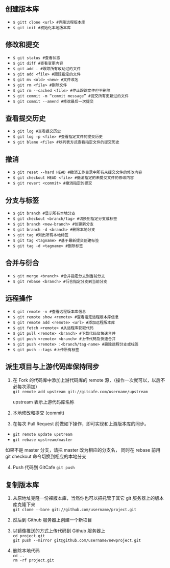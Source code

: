 ## 创建版本库  

- `$ gitt clone <url> #克隆远程版本库`    
- `$ git init #初始化本地版本库`    

## 修改和提交  

- `$ git status #查看状态`    
- `$ git diff #查看变更内容`    
- `$ git add . #跟踪所有改动过的文件`    
- `$ git add <file> #跟踪指定的文件`    
- `$ git mv <old> <new> #文件改名`    
- `$ git rm <file> #删除文件`    
- `$ git rm --cached <file> #停止跟踪文件但不删除`    
- `$ git commit -m “commit message” #提交所有更新过的文件`    
- `$ git commit --amend #修改最后一次提交`    

## 查看提交历史  

- `$ git log #查看提交历史`    
- `$ git log -p <file> #查看指定文件的提交历史`    
- `$ git blame <file> #以列表方式查看指定文件的提交历史`    

## 撤消  

- `$ git reset --hard HEAD #撤消工作目录中所有未提交文件的修改内容`    
- `$ git checkout HEAD <file> #撤消指定的未提交文件的修改内容`    
- `$ git revert <commit> #撤消指定的提交`    

## 分支与标签  

- `$ git branch #显示所有本地分支`    
- `$ git checkout <branch/tag> #切换到指定分支或标签`    
- `$ git branch <new-branch> #创建新分支`    
- `$ git branch -d <branch> #删除本地分支`    
- `$ git tag #列出所有本地标签`    
- `$ git tag <tagname> #基于最新提交创建标签`    
- `$ git tag -d <tagname> #删除标签`    

## 合并与衍合  

- `$ git merge <branch> #合并指定分支到当前分支`    
- `$ git rebase <branch> #衍合指定分支到当前分支`    

## 远程操作  

- `$ git remote -v #查看远程版本库信息`    
- `$ git remote show <remote> #查看指定远程版本库信息`    
- `$ git remote add <remote> <url> #添加远程版本库`    
- `$ git fetch <remote> #从远程库获取代码`    
- `$ git pull <remote> <branch> #下载代码及快速合并`    
- `$ git push <remote> <branch> #上传代码及快速合并`    
- `$ git push <remote> :<branch/tag-name> #删除远程分支或标签`    
- `$ git push --tags #上传所有标签`    


## 派生项目与上游代码库保持同步  

1. 在 Fork 的代码库中添加上游代码库的 remote 源，（操作一次就可以，以后不必每次添加）  
`git remote add upstream git://gitcafe.com/username/upstream`  

	upstream 表示上游代码库名称  

2. 本地修改和提交 (commit)

3. 在每次 Pull Request 前做如下操作，即可实现和上游版本库的同步。
- `git remote update upstream`    
- `git rebase upstream/master`    

如果不是 master 分支，请把 master 改为相应的分支名， 同时在 rebase 前用 git checkout 命令切换到相应的本地分支  

4. Push 代码到 GitCafe
`git push`  


## 复制版本库  

1. 从原地址克隆一份裸版本库，当然你也可以把托管于其它 git 服务器上的版本库克隆下来  
`git clone --bare git://github.com/username/project.git`  

2. 然后到 Github 服务器上创建一个新项目  

3. 以镜像推送的方式上传代码到 Github 服务器上  
`cd project.git`  
`git push --mirror git@github.com/username/newproject.git`  

4. 删除本地代码  
`cd ..`  
`rm -rf project.git`  
